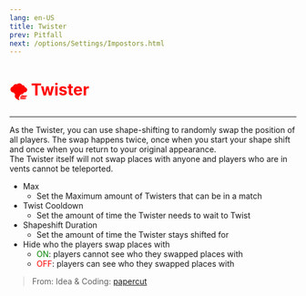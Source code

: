 ```yaml
---
lang: en-US
title: Twister
prev: Pitfall
next: /options/Settings/Impostors.html
---
```


# <font color="red">🌪️ <b>Twister</b></font> <Badge text="Hindering" type="tip" vertical="middle"/>

***

As the Twister, you can use shape-shifting to randomly swap the position of all players. The swap happens twice, once when you start your shape shift and once when you return to your original appearance.<br>
The Twister itself will not swap places with anyone and players who are in vents cannot be teleported.

- Max
  - Set the Maximum amount of Twisters that can be in a match
- Twist Cooldown
  - Set the amount of time the Twister needs to wait to Twist
- Shapeshift Duration
  - Set the amount of time the Twister stays shifted for
- Hide who the players swap places with
  - <font color=green>ON</font>: players cannot see who they swapped places with
  - <font color=red>OFF</font>: players can see who they swapped places with

> From: Idea & Coding: [papercut](https://github.com/lars-wu)
